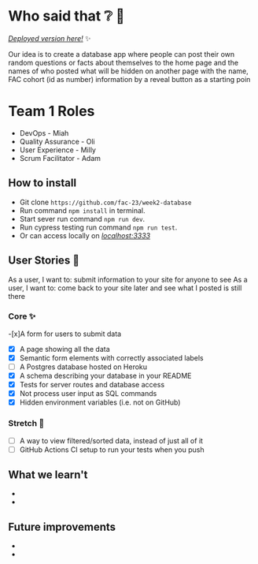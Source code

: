# Who said that ❔ 🥸

_[Deployed version here!](https://whosaidthat4.herokuapp.com/)_ ✨

Our idea is to create a database app where people can post their own random questions or facts about themselves to the home page and the names of who posted what will be hidden on another page with the name, FAC cohort (id as number) information by a reveal button as a starting poin

# Team 1 Roles

- DevOps - Miah
- Quality Assurance - Oli
- User Experience - Milly
- Scrum Facilitator - Adam

## How to install

- Git clone `https://github.com/fac-23/week2-database`
- Run command `npm install` in terminal.
- Start sever run command `npm run dev`.
- Run cypress testing run command `npm run test`.
- Or can access locally on _[localhost:3333](http://localhost:3333/)_

## User Stories :busts_in_silhouette:

As a user, I want to: submit information to your site for anyone to see
As a user, I want to: come back to your site later and see what I posted is still there

### Core ✨

-[x]A form for users to submit data
-[x] A page showing all the data
-[x] Semantic form elements with correctly associated labels
-[ ] A Postgres database hosted on Heroku
-[x] A schema describing your database in your README
-[x] Tests for server routes and database access
-[x] Not process user input as SQL commands
-[x] Hidden environment variables (i.e. not on GitHub)

### Stretch :seedling:

-[ ] A way to view filtered/sorted data, instead of just all of it
-[ ] GitHub Actions CI setup to run your tests when you push

##

What we learn't
-
-
-

##

Future improvements
-
-
-

